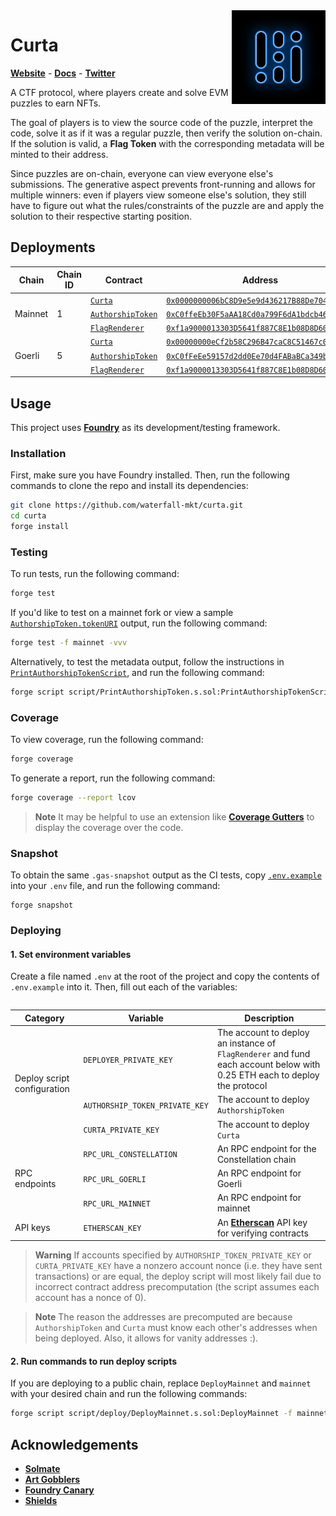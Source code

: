 <img align="right" width="150" height="150" top="100" src="./assets/curta.png">

# Curta
[**Website**](https://curta.wtf) - [**Docs**](https://curta.wtf/docs) - [**Twitter**](https://twitter.com/curta_wtf)

A CTF protocol, where players create and solve EVM puzzles to earn NFTs.

The goal of players is to view the source code of the puzzle, interpret the code, solve it as if it was a regular puzzle, then verify the solution on-chain. If the solution is valid, a **Flag Token** with the corresponding metadata will be minted to their address.

Since puzzles are on-chain, everyone can view everyone else's submissions. The generative aspect prevents front-running and allows for multiple winners: even if players view someone else's solution, they still have to figure out what the rules/constraints of the puzzle are and apply the solution to their respective starting position.

## Deployments

<table>
    <thead>
        <tr>
            <th>Chain</th>
            <th>Chain ID</th>
            <th>Contract</th>
            <th>Address</th>
        </tr>
    </thead>
    <tbody>
        <tr>
            <td rowspan="3">Mainnet</td>
            <td rowspan="3">1</td>
            <td><code><a href="https://github.com/waterfall-mkt/curta/blob/main/src/Curta.sol">Curta</a></code></td>
            <td><code><a href="https://etherscan.io/address/0x0000000006bC8D9e5e9d436217B88De704a9F307">0x0000000006bC8D9e5e9d436217B88De704a9F307</code></td>
        </tr>
        <tr>
            <td><code><a href="https://github.com/waterfall-mkt/curta/blob/main/src/AuthorshipToken.sol">AuthorshipToken</a></code></td>
            <td><code><a href="https://etherscan.io/address/0xC0ffeEb30F5aAA18Cd0a799F6dA1bdcb46f63C44">0xC0ffeEb30F5aAA18Cd0a799F6dA1bdcb46f63C44</code></td>
        </tr>
        <tr>
            <td><code><a href="https://github.com/waterfall-mkt/curta/blob/main/src/FlagRenderer.sol">FlagRenderer</a></code></td>
            <td><code><a href="https://etherscan.io/address/0xf1a9000013303D5641f887C8E1b08D8D60101846">0xf1a9000013303D5641f887C8E1b08D8D60101846</code></td>
        </tr>
        <tr>
            <td rowspan="3">Goerli</td>
            <td rowspan="3">5</td>
            <td><code><a href="https://github.com/waterfall-mkt/curta/blob/main/src/Curta.sol">Curta</a></code></td>
            <td><code><a href="https://goerli.etherscan.io/address/0x00000000eCf2b58C296B47caC8C51467c0e307cE">0x00000000eCf2b58C296B47caC8C51467c0e307cE</code></td>
        </tr>
        <tr>
            <td><code><a href="https://github.com/waterfall-mkt/curta/blob/main/src/AuthorshipToken.sol">AuthorshipToken</a></code></td>
            <td><code><a href="https://goerli.etherscan.io/address/0xC0fFeEe59157d2dd0Ee70d4FABaBCa349b319203">0xC0fFeEe59157d2dd0Ee70d4FABaBCa349b319203</code></td>
        </tr>
        <tr>
            <td><code><a href="https://github.com/waterfall-mkt/curta/blob/main/src/FlagRenderer.sol">FlagRenderer</a></code></td>
            <td><code><a href="https://goerli.etherscan.io/address/0xf1a9000013303D5641f887C8E1b08D8D60101846">0xf1a9000013303D5641f887C8E1b08D8D60101846</code></td>
        </tr>
    </tbody>
<table>

## Usage
This project uses [**Foundry**](https://github.com/foundry-rs/foundry) as its development/testing framework.

### Installation

First, make sure you have Foundry installed. Then, run the following commands to clone the repo and install its dependencies:
```sh
git clone https://github.com/waterfall-mkt/curta.git
cd curta
forge install
```

### Testing
To run tests, run the following command:
```sh
forge test
```

If you'd like to test on a mainnet fork or view a sample [`AuthorshipToken.tokenURI`](https://github.com/waterfall-mkt/curta/blob/main/src/AuthorshipToken.sol) output, run the following command:
```sh
forge test -f mainnet -vvv
```

Alternatively, to test the metadata output, follow the instructions in [`PrintAuthorshipTokenScript`](https://github.com/waterfall-mkt/curta/blob/main/script/PrintAuthorshipToken.s.sol), and run the following command:
```sh
forge script script/PrintAuthorshipToken.s.sol:PrintAuthorshipTokenScript -f mainnet -vvv
```

### Coverage
To view coverage, run the following command:
```sh
forge coverage
```

To generate a report, run the following command:
```sh
forge coverage --report lcov
```

> **Note**
> It may be helpful to use an extension like [**Coverage Gutters**](https://marketplace.visualstudio.com/items?itemName=ryanluker.vscode-coverage-gutters) to display the coverage over the code.

### Snapshot
To obtain the same `.gas-snapshot` output as the CI tests, copy [`.env.example`](https://github.com/waterfall-mkt/curta/blob/main/.env.example) into your `.env` file, and run the following command:
```
forge snapshot
```

### Deploying
#### 1. Set environment variables
Create a file named `.env` at the root of the project and copy the contents of `.env.example` into it. Then, fill out each of the variables:
<table>
    <thead>
        <tr>
            <th>Category</th>
            <th>Variable</th>
            <th>Description</th>
        </tr>
    </thead>
    <tbody>
        <tr>
            <td rowspan="3">Deploy script configuration</td>
            <td><code>DEPLOYER_PRIVATE_KEY</code></td>
            <td>The account to deploy an instance of <code>FlagRenderer</code> and fund each account below with 0.25 ETH each to deploy the protocol</td>
        </tr>
        <tr>
            <td><code>AUTHORSHIP_TOKEN_PRIVATE_KEY</code></td>
            <td>The account to deploy <code>AuthorshipToken</code></td>
        </tr>
        <tr>
            <td><code>CURTA_PRIVATE_KEY</code></td>
            <td>The account to deploy <code>Curta</code></td>
        </tr>
        <tr>
            <td rowspan="3">RPC endpoints</td>
            <td><code>RPC_URL_CONSTELLATION</code></td>
            <td>An RPC endpoint for the Constellation chain</td>
        </tr>
        <tr>
            <td><code>RPC_URL_GOERLI</code></td>
            <td>An RPC endpoint for Goerli</td>
        </tr>
        <tr>
            <td><code>RPC_URL_MAINNET</code></td>
            <td>An RPC endpoint for mainnet</td>
        </tr>
        <tr>
            <td rowspan="1">API keys</td>
            <td><code>ETHERSCAN_KEY</code></td>
            <td>An <a href="https://etherscan.io" target="_blank" rel="noreferrer noopener"><b>Etherscan</b></a> API key for verifying contracts</td>
        </tr>
    </tbody>
<table>

> **Warning**
> If accounts specified by `AUTHORSHIP_TOKEN_PRIVATE_KEY` or `CURTA_PRIVATE_KEY` have a nonzero account nonce (i.e. they have sent transactions) or are equal, the deploy script will most likely fail due to incorrect contract address precomputation (the script assumes each account has a nonce of 0).

> **Note**
> The reason the addresses are precomputed are because `AuthorshipToken` and `Curta` must know each other's addresses when being deployed. Also, it allows for vanity addresses :).

#### 2. Run commands to run deploy scripts
If you are deploying to a public chain, replace `DeployMainnet` and `mainnet` with your desired chain and run the following commands:
```sh
forge script script/deploy/DeployMainnet.s.sol:DeployMainnet -f mainnet --broadcast --verify
```

## Acknowledgements
* [**Solmate**](https://github.com/transmissions11/solmate)
* [**Art Gobblers**](https://github.com/artgobblers/art-gobblers)
* [**Foundry Canary**](https://github.com/ZeframLou/foundry-canary)
* [**Shields**](https://shields.build)
